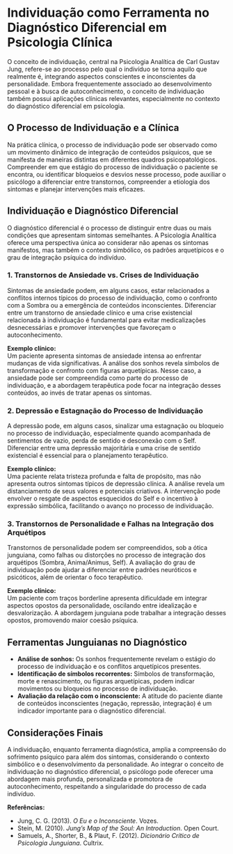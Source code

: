 
# Individuação como Ferramenta no Diagnóstico Diferencial em Psicologia Clínica

O conceito de individuação, central na Psicologia Analítica de Carl Gustav Jung, refere-se ao processo pelo qual o indivíduo se torna aquilo que realmente é, integrando aspectos conscientes e inconscientes da personalidade. Embora frequentemente associado ao desenvolvimento pessoal e à busca de autoconhecimento, o conceito de individuação também possui aplicações clínicas relevantes, especialmente no contexto do diagnóstico diferencial em psicologia.

## O Processo de Individuação e a Clínica

Na prática clínica, o processo de individuação pode ser observado como um movimento dinâmico de integração de conteúdos psíquicos, que se manifesta de maneiras distintas em diferentes quadros psicopatológicos. Compreender em que estágio do processo de individuação o paciente se encontra, ou identificar bloqueios e desvios nesse processo, pode auxiliar o psicólogo a diferenciar entre transtornos, compreender a etiologia dos sintomas e planejar intervenções mais eficazes.

## Individuação e Diagnóstico Diferencial

O diagnóstico diferencial é o processo de distinguir entre duas ou mais condições que apresentam sintomas semelhantes. A Psicologia Analítica oferece uma perspectiva única ao considerar não apenas os sintomas manifestos, mas também o contexto simbólico, os padrões arquetípicos e o grau de integração psíquica do indivíduo.

### 1. Transtornos de Ansiedade vs. Crises de Individuação

Sintomas de ansiedade podem, em alguns casos, estar relacionados a conflitos internos típicos do processo de individuação, como o confronto com a Sombra ou a emergência de conteúdos inconscientes. Diferenciar entre um transtorno de ansiedade clínico e uma crise existencial relacionada à individuação é fundamental para evitar medicalizações desnecessárias e promover intervenções que favoreçam o autoconhecimento.

**Exemplo clínico:**  
Um paciente apresenta sintomas de ansiedade intensa ao enfrentar mudanças de vida significativas. A análise dos sonhos revela símbolos de transformação e confronto com figuras arquetípicas. Nesse caso, a ansiedade pode ser compreendida como parte do processo de individuação, e a abordagem terapêutica pode focar na integração desses conteúdos, ao invés de tratar apenas os sintomas.

### 2. Depressão e Estagnação do Processo de Individuação

A depressão pode, em alguns casos, sinalizar uma estagnação ou bloqueio no processo de individuação, especialmente quando acompanhada de sentimentos de vazio, perda de sentido e desconexão com o Self. Diferenciar entre uma depressão majoritária e uma crise de sentido existencial é essencial para o planejamento terapêutico.

**Exemplo clínico:**  
Uma paciente relata tristeza profunda e falta de propósito, mas não apresenta outros sintomas típicos de depressão clínica. A análise revela um distanciamento de seus valores e potenciais criativos. A intervenção pode envolver o resgate de aspectos esquecidos do Self e o incentivo à expressão simbólica, facilitando o avanço no processo de individuação.

### 3. Transtornos de Personalidade e Falhas na Integração dos Arquétipos

Transtornos de personalidade podem ser compreendidos, sob a ótica junguiana, como falhas ou distorções no processo de integração dos arquétipos (Sombra, Anima/Animus, Self). A avaliação do grau de individuação pode ajudar a diferenciar entre padrões neuróticos e psicóticos, além de orientar o foco terapêutico.

**Exemplo clínico:**  
Um paciente com traços borderline apresenta dificuldade em integrar aspectos opostos da personalidade, oscilando entre idealização e desvalorização. A abordagem junguiana pode trabalhar a integração desses opostos, promovendo maior coesão psíquica.

## Ferramentas Junguianas no Diagnóstico

- **Análise de sonhos:** Os sonhos frequentemente revelam o estágio do processo de individuação e os conflitos arquetípicos presentes.
- **Identificação de símbolos recorrentes:** Símbolos de transformação, morte e renascimento, ou figuras arquetípicas, podem indicar movimentos ou bloqueios no processo de individuação.
- **Avaliação da relação com o inconsciente:** A atitude do paciente diante de conteúdos inconscientes (negação, repressão, integração) é um indicador importante para o diagnóstico diferencial.

## Considerações Finais

A individuação, enquanto ferramenta diagnóstica, amplia a compreensão do sofrimento psíquico para além dos sintomas, considerando o contexto simbólico e o desenvolvimento da personalidade. Ao integrar o conceito de individuação no diagnóstico diferencial, o psicólogo pode oferecer uma abordagem mais profunda, personalizada e promotora de autoconhecimento, respeitando a singularidade do processo de cada indivíduo.

**Referências:**
- Jung, C. G. (2013). *O Eu e o Inconsciente*. Vozes.
- Stein, M. (2010). *Jung’s Map of the Soul: An Introduction*. Open Court.
- Samuels, A., Shorter, B., & Plaut, F. (2012). *Dicionário Crítico de Psicologia Junguiana*. Cultrix.
```
